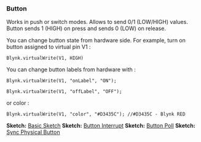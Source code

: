 
### Button

Works in push or switch modes. Allows to send 0/1 (LOW/HIGH) values. Button sends 1 (HIGH) on press and sends 0 (LOW) on release.

You can change button state from hardware side. For example, turn on button assigned to virtual pin V1 : 

```Blynk.virtualWrite(V1, HIGH)```

You can change button labels from hardware with : 

```Blynk.virtualWrite(V1, "onLabel", "ON");```

```Blynk.virtualWrite(V1, "offLabel", "OFF");```

or color : 

```
Blynk.virtualWrite(V1, "color", "#D3435C"); //#D3435C - Blynk RED 
```

**Sketch:** [Basic Sketch](https://github.com/blynkkk/blynk-library/blob/master/examples/GettingStarted/BlynkBlink/BlynkBlink.ino)
**Sketch:** [Button Interrupt](https://github.com/blynkkk/blynk-library/blob/master/examples/More/Sync/ButtonInterrupt/ButtonInterrupt.ino)
**Sketch:** [Button Poll](https://github.com/blynkkk/blynk-library/blob/master/examples/More/Sync/ButtonPoll/ButtonPoll.ino)
**Sketch:** [Sync Physical Button](https://github.com/blynkkk/blynk-library/blob/master/examples/More/Sync/SyncPhysicalButton/SyncPhysicalButton.ino)